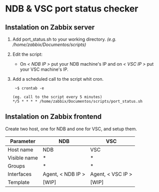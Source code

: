 # NDB & VSC port status checker

## Instalation on Zabbix server

 1. Add port_status.sh to your working directory. *(e.g. /home/zabbix/Documentos/scripts)*
 2. Edit the script:
	* On *< NDB IP >* put your NDB machine's IP and on *< VSC IP >* put your VSC machine's IP.
 3. Add a scheduled call to the script whit cron.
 

         ~$ crontab -e

		(eg. call to the script every 5 minutes)
		*/5 * * * * /home/zabbix/Documentos/scripts/port_status.sh

  ## Instalation on Zabbix frontend
  Create two host, one for NDB and one for VSC, and setup them.

|Parameter|NDB|VSC|
|--|--|--|
|Host name  | NDB | VSC |
|Visible name  | * | * |
|Groups  | * | * |
|Interfaces  | Agent, < NDB IP >  | Agent, < VSC IP > |
|Template  | [WIP] | [WIP] |
